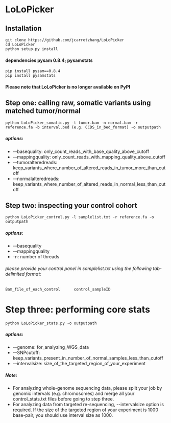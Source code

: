 # LoLoPicker

## Installation
```
git clone https://github.com/jcarrotzhang/LoLoPicker
cd LoLoPicker
python setup.py install
```
#### dependencies pysam 0.8.4; pysamstats
```
pip install pysam==0.8.4
pip install pysamstats
```
#### Please note that LoLoPicker is no longer available on PyPI

## Step one: calling raw, somatic variants using matched tumor/normal
```
python LoLoPicker_somatic.py -t tumor.bam -n normal.bam -r reference.fa -b interval.bed (e.g. CCDS_in_bed_format) -o outputpath 
```
##### options: #####
* --basequality: only_count_reads_with_base_quality_above_cutoff 
* --mappingquality: only_count_reads_with_mapping_quality_above_cutoff 
* --tumoralteredreads: keep_variants_where_number_of_altered_reads_in_tumor_more_than_cutoff
* --normalalteredreads: keep_variants_where_number_of_altered_reads_in_normal_less_than_cutoff

## Step two: inspecting your control cohort
```
python LoLoPicker_control.py -l samplelist.txt -r reference.fa -o outputpath
```
##### options: ##### 
* --basequality 
* --mappingquality
* -n: number of threads

###### please provide your control panel in samplelist.txt using the following tab-delimited format:
```
Bam_file_of_each_control      control_sampleID 
```

# Step three: performing core stats
```
python LoLoPicker_stats.py -o outputpath 
```
##### options: #####
* --genome: for_analyzing_WGS_data 
* --SNPcutoff: keep_variants_present_in_number_of_normal_samples_less_than_cutoff 
* --intervalsize: size_of_the_targeted_region_of_your_experiment

##### Note: 
* For analyzing whole-genome sequencing data, please split your job by genomic intervals (e.g. chromosomes) and merge all your control_stats.txt files before going to step three. 
* For analyzing data from targeted re-sequencing, --intervalsize option is required. If the size of the targeted region of your experiment is 1000 base-pair, you should use interval size as 1000.

